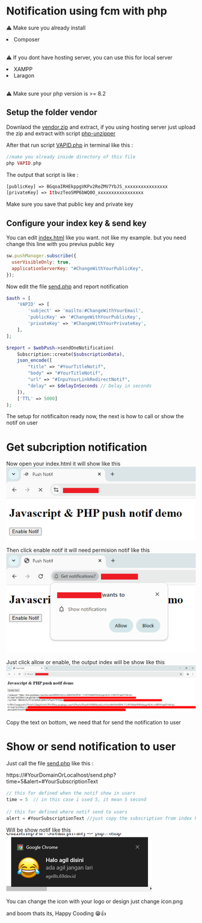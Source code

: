# Notification using fcm with php

⚠ Make sure you already install

<li> Composer <br><br>

⚠ If you dont have hosting server, you can use this for local server

<li> XAMPP
<li> Laragon <br><br>

⚠ Make sure your php version is >= 8.2

## Setup the folder vendor

Downlaod the [vendor.zip](https://) and extract, if you using hosting server just upload the zip and extract with script [php-unzipper](https://github.com/Agellls/php-unzipper)

After that run script [VAPID.php]() in terminal like this :

```php
//make you already inside directory of this file
php VAPID.php
```

The output that script is like :

```php
[publicKey] => BGqoaIRHEkppgVKPv2ReZMV7YbJS_xxxxxxxxxxxxxxxx
[privateKey] => 1tbvzTeoSMP6bWQ0O_xxxxxxxxxxxxxxxxx
```

Make sure you save that public key and private key

## Configure your index key & send key

You can edit [index.html]() like you want. not like my example. but you need change this line with you previus public key

```js
sw.pushManager.subscribe({
  userVisibleOnly: true,
  applicationServerKey: "#ChangeWithYourPublicKey",
});
```

Now edit the file [send.php]() and report notification

```php
$auth = [
    'VAPID' => [
        'subject' => 'mailto:#ChangeWithYourEmail',
        'publicKey' => '#ChangeWithYourPublicKey',
        'privateKey' => '#ChangeWithYourPrivateKey',
    ],
];
```

```php
$report = $webPush->sendOneNotification(
    Subscription::create($subscriptionData),
    json_encode([
        "title" => "#YourTitleNotif",
        "body" => "#YourTitleNotif",
        "url" => "#InpuYourLinkRedirectNotif",
        "delay" => $delayInSeconds // Delay in seconds
    ]),
    ['TTL' => 5000]
);
```

The setup for notificaiton ready now, the next is how to call or show the notif on user

# Get subcription notification

Now open your index.html it will show like this
![index ui](assets/image.png)

Then click enable notif it will need permision notif like this
![notif ui](assets/image2.png)

Just click allow or enable, the output index will be show like this
![output ui](assets/image3.png)

Copy the text on bottom, we need that for send the notification to user

# Show or send notification to user

Just call the file [send.php]() like this :

https://#YourDomainOrLocalhost/send.php?time=5&alert=#YourSubscriptionText

```js
// this for defined when the notif show in users
time = 5  // in this case i used 5, it mean 5 second

// this for defined where notif send to users
alert = #YourSubscriptionText //just copy the subscription from index here
```

Will be show notif like this
![output notification](assets/image4.png)

You can change the icon with your logo or design just change icon.png

and boom thats its, Happy Cooding 😁👍
